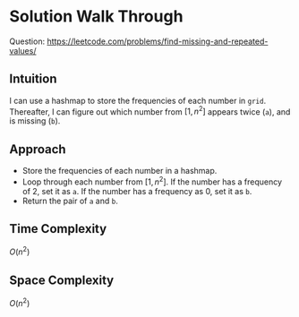 # Solution Walk Through
Question: https://leetcode.com/problems/find-missing-and-repeated-values/

## Intuition
I can use a hashmap to store the frequencies of each number in `grid`. Thereafter, I can figure out which number from $[1, n^{2}]$ appears twice (`a`), and is missing (`b`).

## Approach
- Store the frequencies of each number in a hashmap.
- Loop through each number from $[1, n^{2}]$. If the number has a frequency of 2, set it as `a`. If the number has a frequency as 0, set it as `b`.
- Return the pair of `a` and `b`.

## Time Complexity
$O(n^{2})$

## Space Complexity
$O(n^{2})$
